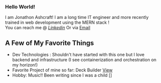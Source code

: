 ### Hello World! 

<!--
**Jashcraft/jashcraft** is a ✨ _special_ ✨ repository because its `README.md` (this file) appears on your GitHub profile.

Here are some ideas to get you started:

- 🔭 I’m currently working on ...
- 🌱 I’m currently learning ...
- 👯 I’m looking to collaborate on ...
- 🤔 I’m looking for help with ...
- 💬 Ask me about ...
- 📫 How to reach me: ...
- 😄 Pronouns: ...
- ⚡ Fun fact: ...
-->

 I am Jonathon Ashcraft! I am a long time IT engineer and more recently trained in web development using the MERN stack !  
 You can reach me @ [_Linkedin_](https://www.linkedin.com/in/jashcraft1991/)
 Or via [Email](mailto:ashcraft.jonathon@gmail.com)

## A Few of My Favorite Things 

- Dev Technologies : Shouldn't have started with this one but I love backend and infrastructure (I see containerization and orchestration on my horizon!)
- Favorite Project of mine so far: Deck Builder [View](https://moses-ian-deck-builder.herokuapp.com/) 
- Hobby: Music!! Been writing since I was a child []
